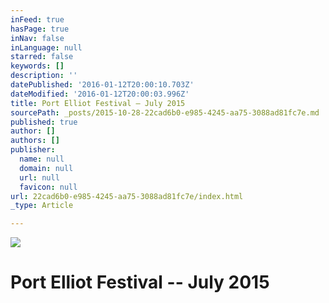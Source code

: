 ```yaml
---
inFeed: true
hasPage: true
inNav: false
inLanguage: null
starred: false
keywords: []
description: ''
datePublished: '2016-01-12T20:00:10.703Z'
dateModified: '2016-01-12T20:00:03.996Z'
title: Port Elliot Festival – July 2015
sourcePath: _posts/2015-10-28-22cad6b0-e985-4245-aa75-3088ad81fc7e.md
published: true
author: []
authors: []
publisher:
  name: null
  domain: null
  url: null
  favicon: null
url: 22cad6b0-e985-4245-aa75-3088ad81fc7e/index.html
_type: Article

---
```

![](https://s3-us-west-2.amazonaws.com/the-grid-img/p/f3d493e16c27cca39431de1333a8857e43ac8d56.jpg)

# Port Elliot Festival -- July 2015